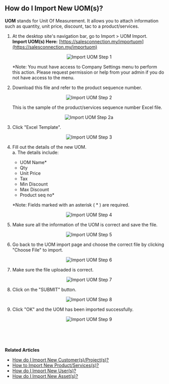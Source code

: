 ## How do I Import New UOM(s)?

**UOM** stands for Unit Of Measurement. It allows you to attach information such as quantity, unit price, discount, tac to a product/services.

  1. At the desktop site's navigation bar, go to Import > UOM Import.<br>
     **Import UOM(s) Here:** [https://salesconnection.my/importuom](https://salesconnection.my/importuom)<br>

     <p align="center">
       <img src="img/Import_UOM_Step_1.png" alt="Import UOM Step 1">
     </p>

     *Note: You must have access to Company Settings menu to perform this action. Please request permission or help from your admin if you do not have access to the menu.

  2. Download this file and refer to the product sequence number.<br>

     <p align="center">
       <img src="img/Import_UOM_Step_2.png" alt="Import UOM Step 2">
     </p>

     This is the sample of the product/services sequence number Excel file.<br>

     <p align="center">
       <img src="img/Import_UOM_Step_2a.png" alt="Import UOM Step 2a">
     </p>

  3. Click "Excel Template".<br>

     <p align="center">
       <img src="img/Import_UOM_Step_3.png" alt="Import UOM Step 3">
     </p>

  4. Fill out the details of the new UOM.<br>
     a. The details include:<br>
        - UOM Name*<br>
        - Qty<br>
        - Unit Price<br>
        - Tax<br>
        - Min Discount<br>
        - Max Discount<br>
        - Product seq no*<br>

        *Note: Fields marked with an asterisk ( * ) are required.
     
     <p align="center">
       <img src="img/Import_UOM_Step_4.png" alt="Import UOM Step 4">
     </p>
     
  6. Make sure all the information of the UOM is correct and save the file.<br>

     <p align="center">
       <img src="img/Import_UOM_Step_5.png" alt="Import UOM Step 5">
     </p>

  7. Go back to the UOM import page and choose the correct file by clicking "Choose File" to import.<br>

     <p align="center">
       <img src="img/Import_UOM_Step_6.png" alt="Import UOM Step 6">
     </p>

  8. Make sure the file uploaded is correct.<br>

     <p align="center">
       <img src="img/Import_UOM_Step_7.png" alt="Import UOM Step 7">
     </p>

  9. Click on the "SUBMIT" button.<br>

     <p align="center">
       <img src="img/Import_UOM_Step_8.png" alt="Import UOM Step 8">
     </p>

  10. Click "OK" and the UOM has been imported successfully.<br>
      <p align="center">
       <img src="img/Import_UOM_Step_9.png" alt="Import UOM Step 9">
      </p>
  <br><br><br>

**Related Articles**<br>
- [How do I Import New Customer(s)/Project(s)?](Import_Customer_Project.md)
- [How to Import New Product/Services(s)?](Import_Product_Services.md)
- [How do I Import New User(s)?](Import_User.md)
- [How do I Import New Asset(s)?](Import_Asset.md)
